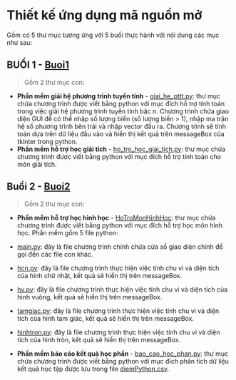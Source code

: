 
# Thiết kế ứng dụng mã nguồn mở

Gồm có 5 thư mục tương ứng với 5 buổi thực hành với nội dung các mục như sau:

## BUỔI 1 - [Buoi1](https://github.com/KhanhPham1902/Open_source_code/tree/master/Buoi1)

>Gồm 2 thư mục con:
- **Phần mềm giải hệ phương trình tuyến tính** - [giai_he_pttt.py](https://github.com/KhanhPham1902/Open_source_code/blob/master/Buoi1/Giai_he_pttt/giai_he_pttt.py):
thư mục chứa chương trình được viết bằng python với mục đích hỗ trợ tính toán trong việc giải hệ phương trình tuyến tính bậc n. Chương trình chứa giao diện GUI để có thể nhập số lượng biến (số lượng biến > 1), nhập ma trận hệ số phương trình bên trái và nhập vector đầu ra. Chương trình sẽ tính toán dựa trên dữ liệu đầu vào và hiển thị kết quả trên messageBox của tkinter trong python.
- **Phần mềm hỗ trợ học giải tích** - [ho_tro_hoc_giai_tich.py](https://github.com/KhanhPham1902/Open_source_code/blob/master/Buoi1/HoTroHocGiaiTich/ho_tro_giai_tich.py):
thư mục chứa chương trình được viết bằng python với mục đích hỗ trợ tính toán cho môn giải tích.

## Buổi 2 - [Buoi2](https://github.com/KhanhPham1902/Open_source_code/tree/master/Buoi2)

>Gồm 2 thư mục con:
- **Phần mềm hỗ trợ học hình học** - [HoTroMonHinhHoc](https://github.com/KhanhPham1902/Open_source_code/tree/master/Buoi2/HoTroMonHinhHoc):
thư mục chứa chương trình được viết bằng python với mục đích hỗ trợ học môn hình học. 
Phần mềm gồm 5 file python: 
- [main.py](https://github.com/KhanhPham1902/Open_source_code/blob/master/Buoi2/HoTroMonHinhHoc/main.py): đây là file chương trình chính chứa cửa sổ giao diện chính để gọi đến các file con khác. 
- [hcn.py](https://github.com/KhanhPham1902/Open_source_code/blob/master/Buoi2/HoTroMonHinhHoc/hcn.py): đây là file chương trình thực hiện việc tính chu vi và diện tích của hình chữ nhật, kết quả sẽ hiển thị trên messageBox. 
- [hv.py](https://github.com/KhanhPham1902/Open_source_code/blob/master/Buoi2/HoTroMonHinhHoc/hv.py): đây là file chương trình thực hiện việc tính chu vi và diện tích của hình vuông, kết quả sẽ hiển thị trên messageBox. 
- [tamgiac.py](https://github.com/KhanhPham1902/Open_source_code/blob/master/Buoi2/HoTroMonHinhHoc/tamgiac.py): đây là file chương trình thực hiện việc tính chu vi và diện tích của hình tam giác, kết quả sẽ hiển thị trên messageBox. 
- [hinhtron.py](https://github.com/KhanhPham1902/Open_source_code/blob/master/Buoi2/HoTroMonHinhHoc/hinhtron.py): đây là file chương trình thực hiện việc tính chu vi và diện tích của hình tròn, kết quả sẽ hiển thị trên messageBox.

- **Phần mềm báo cáo kết quả học phần** - [bao_cao_hoc_phan.py](https://github.com/KhanhPham1902/Open_source_code/blob/master/Buoi2/BaoCaoMonHoc/bao_cao_hoc_phan.py):
thư mục chứa chương trình được viết bằng python với mục đích phân tích dữ liệu kết quả học tập được lưu trong file [diemPython.csv](https://github.com/KhanhPham1902/Open_source_code/blob/master/Buoi2/BaoCaoMonHoc/diemPython.csv).
